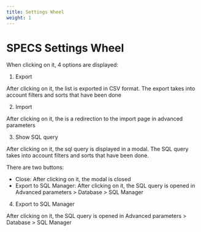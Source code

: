 ```yaml
---
title: Settings Wheel
weight: 1
---
```

# SPECS Settings Wheel

When clicking on it, 4 options are displayed:

1. Export

After clicking on it, the list is exported in CSV format.
The export takes into account filters and sorts that have been done

2. Import

After clicking on it, the is a redirection to the import page in advanced parameters

3. Show SQL query

After clicking on it, the sql query is displayed in a modal. The SQL query takes into account filters and sorts that have been done.

There are two buttons:

- Close: After clicking on it, the modal is closed
- Export to SQL Manager: After clicking on it, the SQL query is opened in Advanced parameters > Database > SQL Manager
4. Export to SQL Manager

After clicking on it, the SQL query is opened in Advanced parameters > Database > SQL Manager
